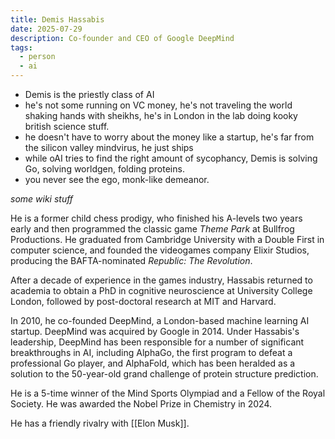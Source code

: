 ```yaml
---
title: Demis Hassabis
date: 2025-07-29
description: Co-founder and CEO of Google DeepMind
tags:
  - person
  - ai
---
```

- Demis is the priestly class of AI
- he's not some running on VC money, he's not traveling the world shaking hands with sheikhs, he's in London in the lab doing kooky british science stuff. 
- he doesn't have to worry about the money like a startup, he's far from the silicon valley mindvirus, he just ships
- while oAI tries to find the right amount of sycophancy, Demis is solving Go, solving worldgen, folding proteins.
- you never see the ego, monk-like demeanor.

*some wiki stuff*

He is a former child chess prodigy, who finished his A-levels two years early and then programmed the classic game *Theme Park* at Bullfrog Productions. He graduated from Cambridge University with a Double First in computer science, and founded the videogames company Elixir Studios, producing the BAFTA-nominated *Republic: The Revolution*.

After a decade of experience in the games industry, Hassabis returned to academia to obtain a PhD in cognitive neuroscience at University College London, followed by post-doctoral research at MIT and Harvard.

In 2010, he co-founded DeepMind, a London-based machine learning AI startup. DeepMind was acquired by Google in 2014. Under Hassabis's leadership, DeepMind has been responsible for a number of significant breakthroughs in AI, including AlphaGo, the first program to defeat a professional Go player, and AlphaFold, which has been heralded as a solution to the 50-year-old grand challenge of protein structure prediction.

He is a 5-time winner of the Mind Sports Olympiad and a Fellow of the Royal Society. He was awarded the Nobel Prize in Chemistry in 2024.

He has a friendly rivalry with [[Elon Musk]].


